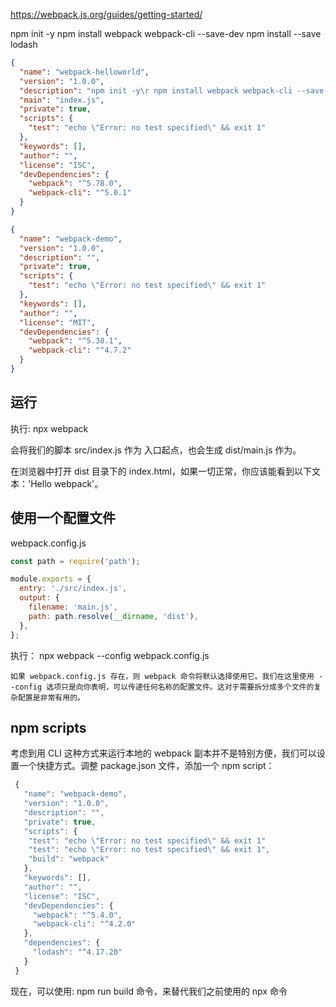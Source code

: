 https://webpack.js.org/guides/getting-started/

npm init -y
npm install webpack webpack-cli --save-dev
npm install --save lodash

```json
{
  "name": "webpack-helloworld",
  "version": "1.0.0",
  "description": "npm init -y\r npm install webpack webpack-cli --save-dev",
  "main": "index.js",
  "private": true,
  "scripts": {
    "test": "echo \"Error: no test specified\" && exit 1"
  },
  "keywords": [],
  "author": "",
  "license": "ISC",
  "devDependencies": {
    "webpack": "^5.78.0",
    "webpack-cli": "^5.0.1"
  }
}
```

```json
{
  "name": "webpack-demo",
  "version": "1.0.0",
  "description": "",
  "private": true,
  "scripts": {
    "test": "echo \"Error: no test specified\" && exit 1"
  },
  "keywords": [],
  "author": "",
  "license": "MIT",
  "devDependencies": {
    "webpack": "^5.38.1",
    "webpack-cli": "^4.7.2"
  }
}
```

## 运行
执行:
npx webpack

会将我们的脚本 src/index.js 作为 入口起点，也会生成 dist/main.js 作为。

在浏览器中打开 dist 目录下的 index.html，如果一切正常，你应该能看到以下文本：'Hello webpack'。

## 使用一个配置文件
webpack.config.js
```javaScript
const path = require('path');

module.exports = {
  entry: './src/index.js',
  output: {
    filename: 'main.js',
    path: path.resolve(__dirname, 'dist'),
  },
};
```

执行：
npx webpack --config webpack.config.js
```
如果 webpack.config.js 存在，则 webpack 命令将默认选择使用它。我们在这里使用 --config 选项只是向你表明，可以传递任何名称的配置文件。这对于需要拆分成多个文件的复杂配置是非常有用的。
```

## npm scripts
考虑到用 CLI 这种方式来运行本地的 webpack 副本并不是特别方便，我们可以设置一个快捷方式。调整 package.json 文件，添加一个 npm script：
```javaScript
 {
   "name": "webpack-demo",
   "version": "1.0.0",
   "description": "",
   "private": true,
   "scripts": {
    "test": "echo \"Error: no test specified\" && exit 1"
    "test": "echo \"Error: no test specified\" && exit 1",
    "build": "webpack"
   },
   "keywords": [],
   "author": "",
   "license": "ISC",
   "devDependencies": {
     "webpack": "^5.4.0",
     "webpack-cli": "^4.2.0"
   },
   "dependencies": {
     "lodash": "^4.17.20"
   }
 }
```

现在，可以使用:
npm run build
命令，来替代我们之前使用的 npx 命令